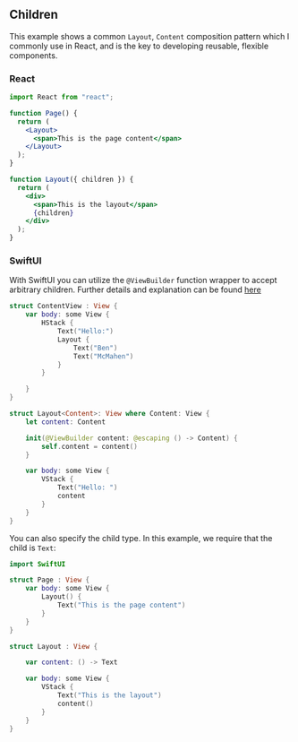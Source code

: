 ## Children

This example shows a common `Layout`, `Content` composition pattern which I commonly use in React, and is the key to developing reusable, flexible components.

### React

```jsx
import React from "react";

function Page() {
  return (
    <Layout>
      <span>This is the page content</span>
    </Layout>
  );
}

function Layout({ children }) {
  return (
    <div>
      <span>This is the layout</span>
      {children}
    </div>
  );
}
```

### SwiftUI

With SwiftUI you can utilize the `@ViewBuilder` function wrapper to accept arbitrary children. Further details and explanation can be found [here](https://stackoverflow.com/questions/56532366/using-viewbuilder-to-create-views-which-support-multiple-children)

```swift
struct ContentView : View {
    var body: some View {
        HStack {
            Text("Hello:")
            Layout {
                Text("Ben")
                Text("McMahen")
            }
        }

    }
}

struct Layout<Content>: View where Content: View {
    let content: Content

    init(@ViewBuilder content: @escaping () -> Content) {
        self.content = content()
    }

    var body: some View {
        VStack {
            Text("Hello: ")
            content
        }
    }
}
```

You can also specify the child type. In this example, we require that the child is `Text`:

```swift
import SwiftUI

struct Page : View {
    var body: some View {
        Layout() {
            Text("This is the page content")
        }
    }
}

struct Layout : View {

    var content: () -> Text

    var body: some View {
        VStack {
            Text("This is the layout")
            content()
        }
    }
}

```
